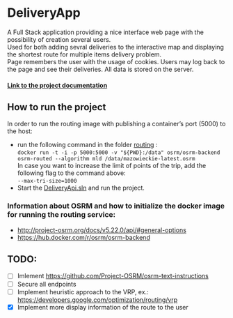 # DeliveryApp
A Full Stack application providing a nice interface web page with the possibility of creation several users.
<br>Used for both adding sevral deliveries to the interactive map and displaying the shortest route for multiple items delivery problem. <br>Page remembers the user with the usage of cookies. Users may log back to the page and see their deliveries. All data is stored on the server.
#### [Link to the project documentation](https://docs.google.com/document/d/1drHtQHOnIHabywGUjHAPBm6SAeDFVtBD/edit?fbclid=IwAR1BUkP8TeHHd-gaFw8grjQu_A49lQYMLuI-QvQgt5CaFrvvJ-TCfS9HSFM&pli=1#)


## How to run the project
In order to run the routing image with publishing a container’s port (5000) to the host:
- run the following command in the folder [routing](routing/) : <br> ```docker run -t -i -p 5000:5000 -v "${PWD}:/data" osrm/osrm-backend osrm-routed --algorithm mld /data/mazowieckie-latest.osrm``` <br>
In case you want to increase the limit of points of the trip, add the following flag to the command above: <br>
```--max-tri-size=1000```
- Start the [DeliveryApi.sln](DeliveryApi/DeliveryApi/DeliveryApi.sln) and run the project.

### Information about OSRM and how to initialize the docker image for running the routing service:
- http://project-osrm.org/docs/v5.22.0/api/#general-options
- https://hub.docker.com/r/osrm/osrm-backend

## TODO: 
- [ ] Imlement https://github.com/Project-OSRM/osrm-text-instructions
- [ ] Secure all endpoints
- [ ] Implement heuristic approach to the VRP, ex.: https://developers.google.com/optimization/routing/vrp
- [x] Implement more display information of the route to the user
